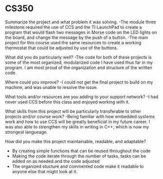 # CS350

Summarize the project and what problem it was solving.
-The module three milestone required the use of CCS and the TI LaunchPad to create a program that would flash two messages in Morse code on the LED lights on the board, and change the message by the push of a button.
-The main project for this course used the same resources to create a working thermostat that could be adjusted by use of the buttons.

What did you do particularly well?
-The code for both of these projects is some of the most organized, modularized code I have used thus far in my program. I am most proud of the organization and structure of the written code.

Where could you improve?
-I could not get the final project to build on my machine, and was unable to resolve the issue.

What tools and/or resources are you adding to your support network?
-I had never used CCS before this class and enjoyed working with it. 

What skills from this project will be particularly transferable to other projects and/or course work?
-Being familiar with how embedded systems work and how to use CCS will be greatly beneficial in my future career. I was also able to strengthen my skills in writing in C++, which is now my strongest langueage.

How did you make this project maintainable, readable, and adaptable?
- By creating simple functions that can be reused throughout the code
- Making the code iterate through the number of tasks, tasks can be added on as needed and the code adjusted
- The organized stucture and commented code make it readable to anyone else that might look at it.
